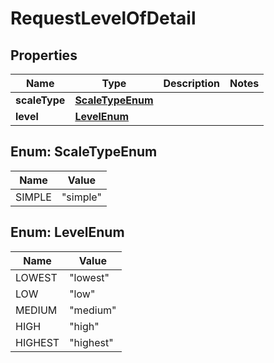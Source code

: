 

# RequestLevelOfDetail


## Properties

Name | Type | Description | Notes
------------ | ------------- | ------------- | -------------
**scaleType** | [**ScaleTypeEnum**](#ScaleTypeEnum) |  | 
**level** | [**LevelEnum**](#LevelEnum) |  | 



## Enum: ScaleTypeEnum

Name | Value
---- | -----
SIMPLE | &quot;simple&quot;



## Enum: LevelEnum

Name | Value
---- | -----
LOWEST | &quot;lowest&quot;
LOW | &quot;low&quot;
MEDIUM | &quot;medium&quot;
HIGH | &quot;high&quot;
HIGHEST | &quot;highest&quot;



